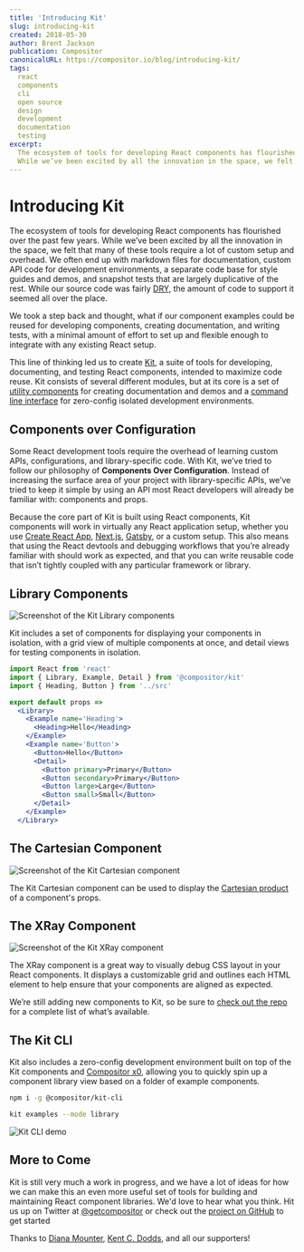 ```yaml
---
title: 'Introducing Kit'
slug: introducing-kit
created: 2018-05-30
author: Brent Jackson
publication: Compositor
canonicalURL: https://compositor.io/blog/introducing-kit/
tags:
  react
  components
  cli
  open source
  design
  development
  documentation
  testing
excerpt:
  The ecosystem of tools for developing React components has flourished over the past few years.
  While we’ve been excited by all the innovation in the space, we felt that many of these tools require a lot of custom setup and overhead.
---
```


# Introducing Kit

The ecosystem of tools for developing React components has flourished over the past few years.
While we’ve been excited by all the innovation in the space, we felt that many of these tools require a lot of custom setup and overhead.
We often end up with markdown files for documentation, custom API code for development environments,
a separate code base for style guides and demos, and snapshot tests that are largely duplicative of the rest.
While our source code was fairly [DRY][dry], the amount of code to support it seemed all over the place.

We took a step back and thought, what if our component examples could be reused for developing components,
creating documentation, and writing tests,
with a minimal amount of effort to set up and flexible enough to integrate with any existing React setup.

This line of thinking led us to create [Kit][kit], a suite of tools for developing, documenting, and testing React components,
intended to maximize code reuse.
Kit consists of several different modules, but at its core is a set of [utility components][components] for creating documentation and demos and a [command line interface][cli] for zero-config isolated development environments.

## Components over Configuration

Some React development tools require the overhead of learning custom APIs, configurations, and library-specific code.
With Kit, we’ve tried to follow our philosophy of **Components Over Configuration**.
Instead of increasing the surface area of your project with library-specific APIs,
we’ve tried to keep it simple by using an API most React developers will already be familiar with: components and props.

Because the core part of Kit is built using React components,
Kit components will work in virtually any React application setup,
whether you use [Create React App][cra], [Next.js][nextjs], [Gatsby][gatsby], or a custom setup.
This also means that using the React devtools and debugging workflows that you’re already familiar with should work as expected,
and that you can write reusable code that isn’t tightly coupled with any particular framework or library.

## Library Components

![Screenshot of the Kit Library components](https://github.com/c8r/kit/raw/master/docs/images/library.png)

Kit includes a set of components for displaying your components in isolation,
with a grid view of multiple components at once, and detail views for testing components in isolation.

```jsx
import React from 'react'
import { Library, Example, Detail } from '@compositor/kit'
import { Heading, Button } from '../src'

export default props =>
  <Library>
    <Example name='Heading'>
      <Heading>Hello</Heading>
    </Example>
    <Example name='Button'>
      <Button>Hello</Button>
      <Detail>
        <Button primary>Primary</Button>
        <Button secondary>Primary</Button>
        <Button large>Large</Button>
        <Button small>Small</Button>
      </Detail>
    </Example>
  </Library>
```

## The Cartesian Component

![Screenshot of the Kit Cartesian component](https://github.com/c8r/kit/raw/master/docs/images/cartesian.png)

The Kit Cartesian component can be used to display the [Cartesian product][cartesian-product] of a component's props.

## The XRay Component

![Screenshot of the Kit XRay component](https://github.com/c8r/kit/raw/master/docs/images/x-ray.png)

The XRay component is a great way to visually debug CSS layout in your React components.
It displays a customizable grid and outlines each HTML element to help ensure that your components are aligned as expected.

We’re still adding new components to Kit, so be sure to [check out the repo][kit] for a complete list of what’s available.

## The Kit CLI

Kit also includes a zero-config development environment built on top of the Kit components and [Compositor x0][x0],
allowing you to quickly spin up a component library view based on a folder of example components.

```sh
npm i -g @compositor/kit-cli
```

```sh
kit examples --mode library
```

![Kit CLI demo](https://compositor.io/kit/demo.gif)

## More to Come

Kit is still very much a work in progress,
and we have a lot of ideas for how we can make this an even more useful set of tools for building and maintaining React component libraries.
We'd love to hear what you think.
Hit us up on Twitter at [@getcompositor][twitter] or check out the [project on GitHub][kit] to get started

Thanks to [Diana Mounter](https://mobile.twitter.com/broccolini), [Kent C. Dodds](https://mobile.twitter.com/kentcdodds), and all our supporters!

[kit]: https://github.com/c8r/kit
[components]: https://github.com/c8r/kit/tree/master/core
[cli]: https://github.com/c8r/kit/tree/master/cli
[cra]: https://github.com/facebook/create-react-app
[nextjs]: https://github.com/zeit/next.js/
[gatsby]: https://github.com/gatsbyjs/gatsby
[cartesian-product]: https://en.wikipedia.org/wiki/Cartesian_product
[x0]: https://compositor.io/x0
[twitter]: https://twitter.com/getcompositor
[dry]: https://en.wikipedia.org/wiki/Don't_repeat_yourself
